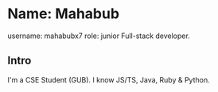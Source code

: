 # Name: Mahabub

username: mahabubx7
role: junior Full-stack developer.

## Intro

I'm a CSE Student (GUB). I know JS/TS, Java, Ruby & Python.
